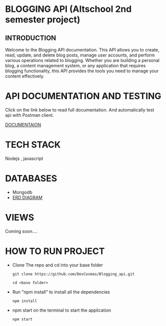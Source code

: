 # BLOGGING API (Altschool 2nd semester project)

## INTRODUCTION

Welcome to the Blogging API documentation. This API allows you to create, read, update, and delete blog posts, manage user accounts, and perform various operations related to blogging. Whether you are building a personal blog, a content management system, or any application that requires blogging functionality, this API provides the tools you need to manage your content effectively.

# API DOCUMENTATION AND TESTING
Click on the link below to read full documentation. And automatically test api with Postman client.

[DOCUMENTAION](https://documenter.getpostman.com/view/28599121/2s9YRDzqmP)
# TECH STACK
Nodejs , javascript
# DATABASES
 * Mongodb
 * [ERD DIAGRAM](https://drawsql.app/teams/devcosmas/diagrams/blogging)

# VIEWS
Coming soon....

# HOW TO RUN PROJECT 
* Clone The repo and cd into your base folder

   ```git clone https://github.com/DevCosmas/Blogging_api.git``` 

   
   ```cd <base folder>```
  
* Run "npm install" to install all the dependencies

   ```npm install```
  
* npm start on the terminal to start the application

   ```npm start```
